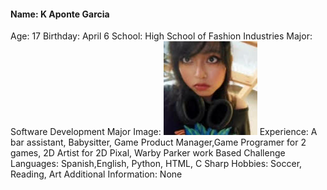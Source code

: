 #### Name: K Aponte Garcia ####
Age: 17
Birthday: April 6
School: High School of Fashion Industries
Major: Software Development Major
Image: ![K](unnamed.jpg)
Experience: A bar assistant, Babysitter, Game Product Manager,Game Programer for 2 games, 2D Artist for 2D Pixal, Warby Parker work Based Challenge
Languages: Spanish,English, Python, HTML, C Sharp
Hobbies: Soccer, Reading, Art
Additional Information: None
